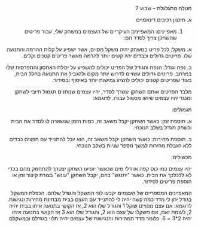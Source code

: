 <div dir='rtl' lang='he'>
מטלה מתגלגלת – שבוע 7
  
א.	תיכנון רכיבים דינאמיים

1.	מאפיינים: המאפיינים העיקריים של העצמים במשחק שלי, עבור פריטים שהשחקן צריך לסדר הם:
   
א.	משקל: לכל פריט במשחק יהיה משקל מסוים, אשר ישפיע על קלות ההרמה והתנועה שלו. פריטים גדולים וכבדים יהיו קשים יותר להרמה מאשר פריטים קטנים וקלים.

ב.	נפח וגודל: הנפח והגודל של הפריט יכולים להשפיע על יכולת האחסון והתפרסות שלו במרחב. פריטים גדולים עשויים לדרוש יותר מקום ולהגביל את התנועה בחלל הבית, בעוד שפריטים קטנים יכולים להציע גמישות יותר באיסוף ובסידור.


מלבד הפרטים אותם השחקן יצטרך לסדר, יהיו עצמים שנותנים תגמול חיובי לשחקן ומנגד יהיו עצמים שיהוו מכשול עבורו. לדוגמא:

תגמולים:

א.	תוספת זמן: כאשר השחקן יקבל משאב זה, כמות הזמן שנשארה לו לסדר את הבית ולשחק תגדל בשלב הנוכחי.

ב.	תוספת מהירות: כאשר השחקן יקבל משאב זה, הוא יוכל להתנייד עם חפצים כבדים ללא הגבלת מהירות למשך מספר שניות בשלב הנוכחי.

מכשולים:

יהיו עצמים כמו כוס קפה או דלי מים שכאשר יופיעו השחקן יצטרך להתחמק מהם בכדי לא ללכלכך את הבית. כאשר "יתנגש" בהם, יקבל השחקן "עונש" בצורת קיצור זמן או הוספת פריטים לסידור.

המאפיינים המספריים של העצמים יקבעו לפי המשקל והגודל שלהם. הכפלת המשקל בגודל יתן לי מדד כמה קשה יהיה לי להתנייד עם העצם בבית מבחינת מהירות ונגישות. לדוגמא: אם עצם מסויים שוקל 1 והגודל שלו הוא 2, אז הקושי בתנועה איתו בבית יהיה 2, לעומת זאת, אם משקלו של עצם הוא 2, והגודל שלו הוא 3 אז הקושי בתנועה איתו יהיה 2*3 = 6. כלומר מדד המהירות והנגישות של עצמים יהיה תלוי בגודלם ובמשקלם


